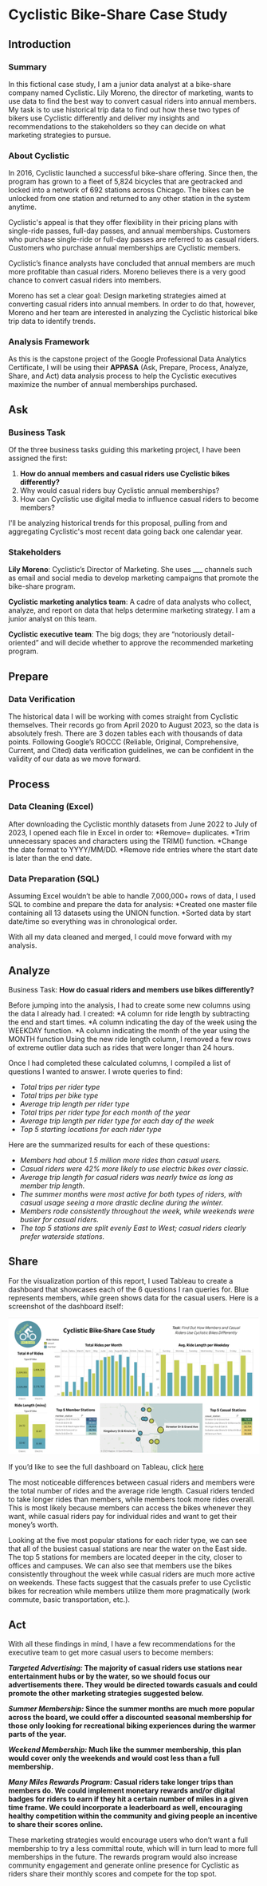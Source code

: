 # Cyclistic Bike-Share Case Study

## Introduction

### Summary
In this fictional case study, I am a junior data analyst at a bike-share company named Cyclistic. Lily Moreno, the director of marketing, wants to use data to find the best way to convert casual riders into annual members. My task is to use historical trip data to find out how these two types of bikers use Cyclistic differently and deliver my insights and recommendations to the stakeholders so they can decide on what marketing strategies to pursue. 

### About Cyclistic
In 2016, Cyclistic launched a successful bike-share offering. Since then, the program has grown to a fleet of 5,824 bicycles that are geotracked and locked into a network of 692 stations across Chicago. The bikes can be unlocked from one station and returned to any other station in the system anytime. 

Cyclistic's appeal is that they offer flexibility in their pricing plans with single-ride passes, full-day passes, and annual memberships. Customers who purchase single-ride or full-day passes are 
referred to as casual riders. Customers who purchase annual memberships are Cyclistic members. 

Cyclistic’s finance analysts have concluded that annual members are much more profitable than casual riders. Moreno believes there is a very good chance to convert casual riders into members. 

Moreno has set a clear goal: Design marketing strategies aimed at converting casual riders into annual members. In order to do that, however, Moreno and her team are interested in analyzing the Cyclistic historical bike trip data to identify trends. 

### Analysis Framework
As this is the capstone project of the Google Professional Data Analytics Certificate, I will be using their **APPASA** (Ask, Prepare, Process, Analyze, Share, and Act) data analysis process to help the Cyclistic executives maximize the number of annual memberships purchased. 


## Ask

### Business Task
Of the three business tasks guiding this marketing project, I have been assigned the first:

1.	**How do annual members and casual riders use Cyclistic bikes differently?**
2.	Why would casual riders buy Cyclistic annual memberships?
3.	How can Cyclistic use digital media to influence casual riders to become members?

I'll be analyzing historical trends for this proposal, pulling from and aggregating Cyclistic's most recent data going back one calendar year. 

### Stakeholders
**Lily Moreno**: Cyclistic’s Director of Marketing. She uses ___ channels such as email and social media to develop marketing campaigns that promote the bike-share program.

**Cyclistic marketing analytics team**: A cadre of data analysts who collect, analyze, and report on data that helps determine marketing strategy. I am a junior analyst on this team. 

**Cyclistic executive team**: The big dogs; they are “notoriously detail-oriented” and will decide whether to approve the recommended marketing program.

## Prepare
### Data Verification
The historical data I will be working with comes straight from Cyclistic themselves. Their records go from April 2020 to August 2023, so the data is absolutely fresh. There are 3 dozen tables each with thousands of data points. Following Google’s ROCCC (Reliable, Original, Comprehensive, Current, and Cited) data verification guidelines, we can be confident in the validity of our data as we move forward.

## Process
### Data Cleaning (Excel)
After downloading the Cyclistic monthly datasets from June 2022 to July of 2023, I opened each file in Excel in order to: 
*Remove= duplicates.
*Trim unnecessary spaces and characters using the TRIM() function.
*Change the date format to YYYY/MM/DD.
*Remove ride entries where the start date is later than the end date.

### Data Preparation (SQL) 
Assuming Excel wouldn’t be able to handle 7,000,000+ rows of data, I used SQL to combine and prepare the data for analysis: 
*Created one master file containing all 13 datasets using the UNION function.
*Sorted data by start date/time so everything was in chronological order.

With all my data cleaned and merged, I could move forward with my analysis. 


## Analyze
Business Task: **How do casual riders and members use bikes differently?**

Before jumping into the analysis, I had to create some new columns using the data I already had. I created:
*A column for ride length by subtracting the end and start times.
*A column indicating the day of the week using the WEEKDAY function.
*A column indicating the month of the year using the MONTH function
Using the new ride length column, I removed a few rows of extreme outlier data such as rides that were longer than 24 hours.

Once I had completed these calculated columns, I compiled a list of questions I wanted to answer. I wrote queries to find: 
* *Total trips per rider type*
* *Total trips per bike type*
* *Average trip length per rider type*
* *Total trips per rider type for each month of the year*
* *Average trip length per rider type for each day of the week*
* *Top 5 starting locations for each rider type*

Here are the summarized results for each of these questions:
* *Members had about 1.5 million more rides than casual users.*
* *Casual riders were 42% more likely to use electric bikes over classic.*
* *Average trip length for casual riders was nearly twice as long as member trip length.*
* *The summer months were most active for both types of riders, with casual usage seeing a more drastic decline during the winter.*
* *Members rode consistently throughout the week, while weekends were busier for casual riders.*
* *The top 5 stations are split evenly East to West; casual riders clearly prefer waterside stations.*

## Share
For the visualization portion of this report, I used Tableau to create a dashboard that showcases each of the 6 questions I ran queries for. Blue represents members, while green shows data for the casual users. Here is a screenshot of the dashboard itself:

![Dashboard.png](https://github.com/AdamKTeske/Google_Data_Analytics_Certificate/blob/2296b0cf428b4922eec3de7be4767d796c03d1c9/Dashboard.png)

If you’d like to see the full dashboard on Tableau, click [here]( https://public.tableau.com/views/BikesCaseStudy/Dashboard1?:language=en-US&:display_count=n&:origin=viz_share_link)

The most noticeable differences between casual riders and members were the total number of rides and the average ride length. Casual riders tended to take longer rides than members, while members took more rides overall. This is most likely because members can access the bikes whenever they want, while casual riders pay for individual rides and want to get their money’s worth. 

Looking at the five most popular stations for each rider type, we can see that all of the busiest casual stations are near the water on the East side. The top 5 stations for members are located deeper in the city, closer to offices and campuses. We can also see that members use the bikes consistently throughout the week while casual riders are much more active on weekends. These facts suggest that the casuals prefer to use Cyclistic bikes for recreation while members utilize them more pragmatically (work commute, basic transportation, etc.).


## Act
With all these findings in mind, I have a few recommendations for the executive team to get more casual users to become members: 

***Targeted Advertising:* The majority of casual riders use stations near entertainment hubs or by the water, so we should focus our advertisements there. They would be directed towards casuals and could promote the other marketing strategies suggested below.**

***Summer Membership:* Since the summer months are much more popular across the board, we could offer a discounted seasonal membership for those only looking for recreational biking experiences during the warmer parts of the year.**

***Weekend Membership:* Much like the summer membership, this plan would cover only the weekends and would cost less than a full membership.**

***Many Miles Rewards Program:* Casual riders take longer trips than members do. We could implement monetary rewards and/or digital badges for riders to earn if they hit a certain number of miles in a given time frame. We could incorporate a leaderboard as well, encouraging healthy competition within the community and giving people an incentive to share their scores online.**

These marketing strategies would encourage users who don’t want a full membership to try a less committal route, which will in turn lead to more full memberships in the future. The rewards program would also increase community engagement and generate online presence for Cyclistic as riders share their monthly scores and compete for the top spot. 



